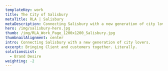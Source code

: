 ```yaml
---
templateKey: work
title: The City of Salisbury
metaTitle: RLA | Salisbury
metaDescription: Connecting Salisbury with a new generation of city lovers.
hero: /img/salisbury-hero.jpg
thumb: /img/RLA_Work_Page_1200x1200_Salisbury.jpg
thumbnailAlignment: center
intro: Connecting Salisbury with a new generation of city lovers.
excerpt: Bringing Client and customers together. Literally.
solutionsList:
  - Brand Desire
weighting: -2
---
```


